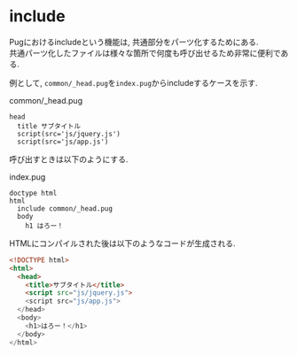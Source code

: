 # include
Pugにおけるincludeという機能は, 共通部分をパーツ化するためにある.  
共通パーツ化したファイルは様々な箇所で何度も呼び出せるため非常に便利である.

例として, `common/_head.pug`を`index.pug`からincludeするケースを示す.

common/_head.pug

```
head
  title サブタイトル
  script(src='js/jquery.js')
  script(src='js/app.js')
```

呼び出すときは以下のようにする.

index.pug

```
doctype html
html
  include common/_head.pug
  body
    h1 はろー！
```

HTMLにコンパイルされた後は以下のようなコードが生成される.

```html
<!DOCTYPE html>
<html>
  <head>
    <title>サブタイトル</title>
    <script src="js/jquery.js">
    <script src="js/app.js">
  </head>
  <body>
    <h1>はろー！</h1>
  </body>
</html>
```
